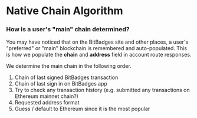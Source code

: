 # Native Chain Algorithm

### How is a user's "main" chain determined?

You may have noticed that on the BitBadges site and other places, a user's "preferred" or "main" blockchain is remembered and auto-populated. This is how we populate the **chain** and **address** field in account route responses.

We determine the main chain in the following order.

1. Chain of last signed BitBadges transaction
2. Chain of last sign in on BitBadges app
3. Try to check any transaction history (e.g. submitted any transactions on Ethereum mainnet chain?)
4. Requested address format
5. Guess / default to Ethereum since it is the most popular
